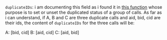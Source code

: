 `duplicateIDs`: i am documenting this field as i found it in [this
function](https://github.com/eHealthAfrica/sl-ebola-call-admin/blob/b7e743b4114d0c12aa98f945029ee6dba8cc8671/app/scripts/services/duplicate-calls.js#L31-L50)
whose purpose is to set or unset the duplicated status of a group of
calls. As far as i can understand, if A, B and C are three duplicate
calls and aid, bid, cid are their ids, the content of `duplicateIDs`
for the three calls will be:

A: [bid, cid]
B: [aid, cid]
C: [aid, bid]
